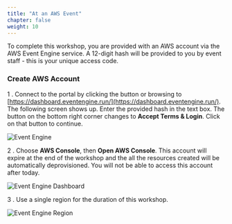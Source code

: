 ```yaml
---
title: "At an AWS Event"
chapter: false
weight: 10
---
```



To complete this workshop, you are provided with an AWS account via the AWS Event Engine service. A 12-digit hash will be provided to you by event staff - this is your unique access code. 

### Create AWS Account

1 . Connect to the portal by clicking the button or browsing to [https://dashboard.eventengine.run/](https://dashboard.eventengine.run/). The following screen shows up. Enter the provided hash in the text box. The button on the bottom right corner changes to **Accept Terms & Login**. Click on that button to continue.

![Event Engine](/images/event-engine/event-engine-initial-screen.png)

2 . Choose **AWS Console**, then **Open AWS Console**.
This account will expire at the end of the workshop and the all the resources created will be automatically deprovisioned. You will not be able to access this account after today.

![Event Engine Dashboard](/images/event-engine/event-engine-dashboard.png)

3 . Use a single region for the duration of this workshop. 


![Event Engine Region](/images/event-engine/event-engine-region.png)
